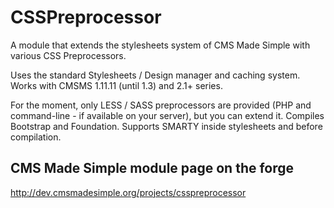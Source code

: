 CSSPreprocessor
===============

A module that extends the stylesheets system of CMS Made Simple with various CSS Preprocessors.

Uses the standard Stylesheets / Design manager and caching system. Works with CMSMS 1.11.11 (until 1.3) and 2.1+ series.

For the moment, only LESS / SASS preprocessors are provided (PHP and command-line - if available on your server), but you can extend it. Compiles Bootstrap and Foundation.
Supports SMARTY inside stylesheets and before compilation.

CMS Made Simple module page on the forge
----------------------------------------
http://dev.cmsmadesimple.org/projects/csspreprocessor
